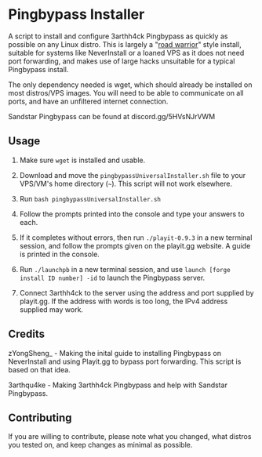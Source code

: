 # Pingbypass Installer
A script to install and configure 3arthh4ck Pingbypass as quickly as possible on any Linux distro. This is largely a "[road warrior](https://www.merriam-webster.com/dictionary/road%20warrior)" style install, suitable for systems like NeverInstall or a loaned VPS as it does not need port forwarding, and makes use of large hacks unsuitable for a typical Pingbypass install.

The only dependency needed is wget, which should already be installed on most distros/VPS images. You will need to be able to communicate on all ports, and have an unfiltered internet connection.

Sandstar Pingbypass can be found at discord.gg/5HVsNJrVWM

## Usage
1. Make sure `wget` is installed and usable.

2. Download and move the `pingbypassUniversalInstaller.sh` file to your VPS/VM's home directory (`~`). This script will not work elsewhere.

3. Run `bash pingbypassUniversalInstaller.sh`

4. Follow the prompts printed into the console and type your answers to each.

5. If it completes without errors, then run `./playit-0.9.3` in a new terminal session, and follow the prompts given on the playit.gg website. A guide is printed in the console.

6. Run `./launchpb` in a new terminal session, and use `launch [forge install ID number] -id` to launch the Pingbypass server.

7. Connect 3arthh4ck to the server using the address and port supplied by playit.gg. If the address with words is too long, the IPv4 address supplied may work.

## Credits
zYongSheng_ - Making the inital guide to installing Pingbypass on NeverInstall and using Playit.gg to bypass port forwarding. This script is based on that idea.

3arthqu4ke - Making 3arthh4ck Pingbypass and help with Sandstar Pingbypass.

## Contributing
If you are willing to contribute, please note what you changed, what distros you tested on, and keep changes as minimal as possible.
